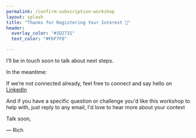 ```yaml
---
permalink: /confirm-subscription-workshop
layout: splash
title: "Thanks for Registering Your Interest 🙌"
header:
  overlay_color: "#1D2731"
  text_color: "#F6F7F8"

---
```


I’ll be in touch soon to talk about next steps.

In the meantime:

If we’re not connected already, feel free to connect and say hello on [LinkedIn](https://www.linkedin.com/in/richardallen/)

And if you have a specific question or challenge you'd like this workshop to help with, just reply to any email, I'd love to hear more about your context

Talk soon,

— Rich
